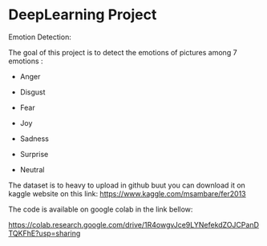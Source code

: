 # DeepLearning Project

Emotion Detection:

The goal of this project is to detect the emotions of pictures among 7 emotions :

- Anger

- Disgust

- Fear

- Joy

- Sadness

- Surprise

- Neutral


The dataset is to heavy to upload in github buut you can download it on kaggle website on this link:  https://www.kaggle.com/msambare/fer2013


The code is available on google colab in the link bellow: 

https://colab.research.google.com/drive/1R4owgvJce9LYNefekdZOJCPanDTQKFhE?usp=sharing
